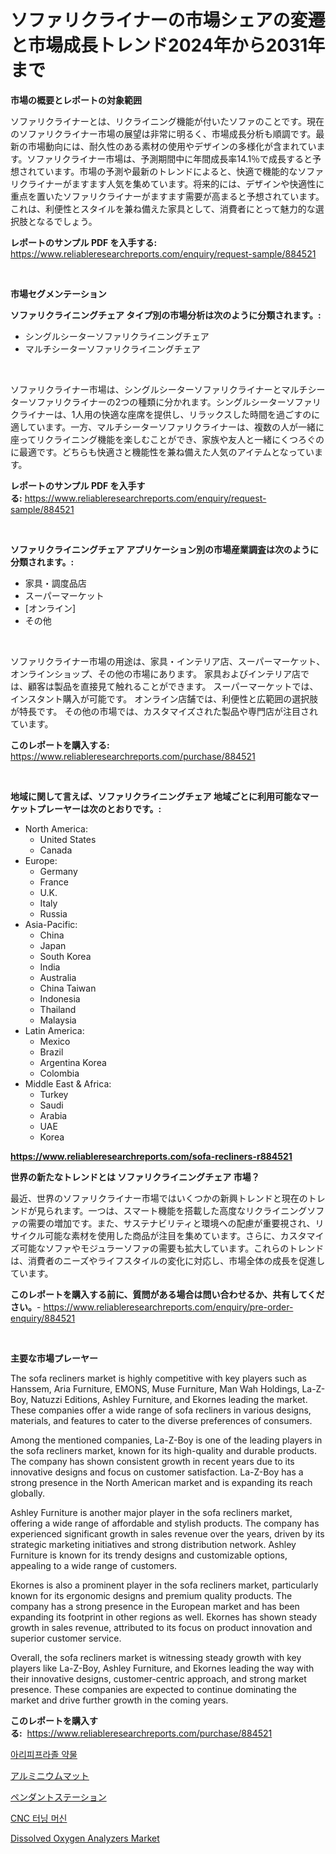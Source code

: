 <p><h1>ソファリクライナーの市場シェアの変遷と市場成長トレンド2024年から2031年まで</h1></p><p><strong>市場の概要とレポートの対象範囲</strong></p>
<p><p>ソファリクライナーとは、リクライニング機能が付いたソファのことです。現在のソファリクライナー市場の展望は非常に明るく、市場成長分析も順調です。最新の市場動向には、耐久性のある素材の使用やデザインの多様化が含まれています。ソファリクライナー市場は、予測期間中に年間成長率14.1％で成長すると予想されています。市場の予測や最新のトレンドによると、快適で機能的なソファリクライナーがますます人気を集めています。将来的には、デザインや快適性に重点を置いたソファリクライナーがますます需要が高まると予想されています。これは、利便性とスタイルを兼ね備えた家具として、消費者にとって魅力的な選択肢となるでしょう。</p></p>
<p><strong>レポートのサンプル PDF を入手する:</strong> <a href="https://www.reliableresearchreports.com/enquiry/request-sample/884521">https://www.reliableresearchreports.com/enquiry/request-sample/884521</a></p>
<p>&nbsp;</p>
<p><strong>市場セグメンテーション</strong></p>
<p><strong>ソファリクライニングチェア タイプ別の市場分析は次のように分類されます。:</strong></p>
<p><ul><li>シングルシーターソファリクライニングチェア</li><li>マルチシーターソファリクライニングチェア</li></ul></p>
<p>&nbsp;</p>
<p><p>ソファリクライナー市場は、シングルシーターソファリクライナーとマルチシーターソファリクライナーの2つの種類に分かれます。シングルシーターソファリクライナーは、1人用の快適な座席を提供し、リラックスした時間を過ごすのに適しています。一方、マルチシーターソファリクライナーは、複数の人が一緒に座ってリクライニング機能を楽しむことができ、家族や友人と一緒にくつろぐのに最適です。どちらも快適さと機能性を兼ね備えた人気のアイテムとなっています。</p></p>
<p><strong>レポートのサンプル PDF を入手する:</strong>&nbsp;<a href="https://www.reliableresearchreports.com/enquiry/request-sample/884521">https://www.reliableresearchreports.com/enquiry/request-sample/884521</a></p>
<p>&nbsp;</p>
<p><strong> ソファリクライニングチェア アプリケーション別の市場産業調査は次のように分類されます。:</strong></p>
<p><ul><li>家具・調度品店</li><li>スーパーマーケット</li><li>[オンライン]</li><li>その他</li></ul></p>
<p>&nbsp;</p>
<p><p>ソファリクライナー市場の用途は、家具・インテリア店、スーパーマーケット、オンラインショップ、その他の市場にあります。 家具およびインテリア店では、顧客は製品を直接見て触れることができます。 スーパーマーケットでは、インスタント購入が可能です。 オンライン店舗では、利便性と広範囲の選択肢が特長です。 その他の市場では、カスタマイズされた製品や専門店が注目されています。</p></p>
<p><strong>このレポートを購入する:</strong>&nbsp; <a href="https://www.reliableresearchreports.com/purchase/884521">https://www.reliableresearchreports.com/purchase/884521</a></p>
<p>&nbsp;</p>
<p><strong>地域に関して言えば、ソファリクライニングチェア 地域ごとに利用可能なマーケットプレーヤーは次のとおりです。:</strong></p>
<p><ul>
    <li>
        North America:
        <ul>
            <li>United States</li>
            <li>Canada</li>
        </ul>
    </li>
    <li>
        Europe:
        <ul>
            <li>Germany</li>
            <li>France</li>
            <li>U.K.</li>
            <li>Italy</li>
            <li>Russia</li>
        </ul>
    </li>
    <li>
        Asia-Pacific:
        <ul>
            <li>China</li>
            <li>Japan</li>
            <li>South Korea</li>
            <li>India</li>
            <li>Australia</li>
            <li>China Taiwan</li>
            <li>Indonesia</li>
            <li>Thailand</li>
            <li>Malaysia</li>
        </ul>
    </li>
    <li>
        Latin America:
        <ul>
            <li>Mexico</li>
            <li>Brazil</li>
            <li>Argentina Korea</li>
            <li>Colombia</li>
        </ul>
    </li>
    <li>
        Middle East & Africa:
        <ul>
            <li>Turkey</li>
            <li>Saudi</li>
            <li>Arabia</li>
            <li>UAE</li>
            <li>Korea</li>
        </ul>
    </li>
    </ul></p>
<p><strong><a href="https://www.reliableresearchreports.com/sofa-recliners-r884521">https://www.reliableresearchreports.com/sofa-recliners-r884521</a></strong>&nbsp;</p>
<p><strong>世界の新たなトレンドとは ソファリクライニングチェア 市場？</strong></p>
<p><p>最近、世界のソファリクライナー市場ではいくつかの新興トレンドと現在のトレンドが見られます。一つは、スマート機能を搭載した高度なリクライニングソファの需要の増加です。また、サステナビリティと環境への配慮が重要視され、リサイクル可能な素材を使用した商品が注目を集めています。さらに、カスタマイズ可能なソファやモジュラーソファの需要も拡大しています。これらのトレンドは、消費者のニーズやライフスタイルの変化に対応し、市場全体の成長を促進しています。</p></p>
<p><strong>このレポートを購入する前に、質問がある場合は問い合わせるか、共有してください。</strong>- <a href="https://www.reliableresearchreports.com/enquiry/pre-order-enquiry/884521">https://www.reliableresearchreports.com/enquiry/pre-order-enquiry/884521</a></p>
<p>&nbsp;</p>
<p><strong>主要な市場プレーヤー</strong></p>
<p><p>The sofa recliners market is highly competitive with key players such as Hanssem, Aria Furniture, EMONS, Muse Furniture, Man Wah Holdings, La-Z-Boy, Natuzzi Editions, Ashley Furniture, and Ekornes leading the market. These companies offer a wide range of sofa recliners in various designs, materials, and features to cater to the diverse preferences of consumers.</p><p>Among the mentioned companies, La-Z-Boy is one of the leading players in the sofa recliners market, known for its high-quality and durable products. The company has shown consistent growth in recent years due to its innovative designs and focus on customer satisfaction. La-Z-Boy has a strong presence in the North American market and is expanding its reach globally.</p><p>Ashley Furniture is another major player in the sofa recliners market, offering a wide range of affordable and stylish products. The company has experienced significant growth in sales revenue over the years, driven by its strategic marketing initiatives and strong distribution network. Ashley Furniture is known for its trendy designs and customizable options, appealing to a wide range of customers.</p><p>Ekornes is also a prominent player in the sofa recliners market, particularly known for its ergonomic designs and premium quality products. The company has a strong presence in the European market and has been expanding its footprint in other regions as well. Ekornes has shown steady growth in sales revenue, attributed to its focus on product innovation and superior customer service.</p><p>Overall, the sofa recliners market is witnessing steady growth with key players like La-Z-Boy, Ashley Furniture, and Ekornes leading the way with their innovative designs, customer-centric approach, and strong market presence. These companies are expected to continue dominating the market and drive further growth in the coming years.</p></p>
<p><strong>このレポートを購入する:</strong>&nbsp;&nbsp;<a href="https://www.reliableresearchreports.com/purchase/884521">https://www.reliableresearchreports.com/purchase/884521</a></p>
<p><p><a href="https://medium.com/@maksymilianbaran1901/%EC%95%84%EB%A6%AC%ED%94%BC%ED%94%84%EB%9D%BC%EC%A1%B8-%EC%9D%98%EC%95%BD%ED%92%88-%EC%8B%9C%EC%9E%A5-%EA%B7%9C%EB%AA%A8%EB%8A%94-%EA%B8%80%EB%A1%9C%EB%B2%8C-%EC%82%B0%EC%97%85%EC%97%90%EC%84%9C-%EC%B5%9C%EC%A0%81%EC%9D%98-%EB%A7%88%EC%BC%80%ED%8C%85-%EC%B1%84%EB%84%90%EC%9D%84-%EB%B3%B4%EC%97%AC%EC%A4%8D%EB%8B%88%EB%8B%A4-38d151a91cc0">아리피프라졸 약물</a></p><p><a href="https://medium.com/@raymanta28/%E3%82%A2%E3%83%AB%E3%83%9F%E8%A3%BD%E3%83%9E%E3%83%83%E3%83%88%E5%B8%82%E5%A0%B4%E3%81%AE%E5%88%86%E6%9E%90%E3%81%A82024%E5%B9%B4%E3%81%8B%E3%82%892031%E5%B9%B4%E3%81%BE%E3%81%A7%E3%81%AE%E6%9C%9F%E9%96%93%E3%81%AE%E3%82%B5%E3%82%A4%E3%82%BA%E4%BA%88%E6%B8%AC-0262d066c95b">アルミニウムマット</a></p><p><a href="https://medium.com/@anabelavenport7854/%E6%AC%A1%E3%81%AE%E6%96%87%E7%AB%A0%E3%82%92%E6%97%A5%E6%9C%AC%E8%AA%9E%E3%81%AB%E7%BF%BB%E8%A8%B3%E3%81%97%E3%81%A6%E3%81%8F%E3%81%A0%E3%81%95%E3%81%84-2024%E5%B9%B4%E3%81%8B%E3%82%892031%E5%B9%B4%E3%81%BE%E3%81%A7%E3%81%AE%E4%BA%88%E6%B8%AC%E3%81%95%E3%82%8C%E3%82%8B%E3%83%9A%E3%83%B3%E3%83%80%E3%83%B3%E3%83%88%E3%82%B9%E3%83%86%E3%83%BC%E3%82%B7%E3%83%A7%E3%83%B3%E5%B8%82%E5%A0%B4%E3%83%88%E3%83%AC%E3%83%B3%E3%83%89%E3%81%A8%E5%B8%82%E5%A0%B4%E5%88%86%E6%9E%902024%E5%B9%B4%E3%81%8B%E3%82%892031%E5%B9%B4%E3%81%BE%E3%81%A7%E3%81%AE%E4%BA%88%E6%B8%AC%E3%81%95%E3%82%8C%E3%82%8B%E3%83%9A%E3%83%B3%E3%83%80%E3%83%B3%E3%83%88%E3%82%B9%E3%83%86%E3%83%BC%E3%82%B7%E3%83%A7%E3%83%B3%E5%B8%82%E5%A0%B4%E3%83%88%E3%83%AC%E3%83%B3%E3%83%89%E3%81%A8%E5%B8%82%E5%A0%B4-dfd8667bdc2a">ペンダントステーション</a></p><p><a href="https://medium.com/@hugofirst44/cnc-%ED%84%B0%EB%8B%9D-%EA%B8%B0%EA%B3%84-%EC%8B%9C%EC%9E%A5-%EC%A0%84%EB%A7%9D-%EC%82%B0%EC%97%85-%EA%B0%9C%EC%9A%94-%EB%B0%8F-%EC%98%88%EC%B8%A1-2024%EB%85%84%EB%B6%80%ED%84%B0-2031%EB%85%84%EA%B9%8C%EC%A7%80-a99bb385aa4c">CNC 터닝 머신</a></p><p><a href="https://github.com/okotobwrhuteie/Market-Research-Report-List-2/blob/main/dissolved-oxygen-analyzers-market.md">Dissolved Oxygen Analyzers Market</a></p></p>